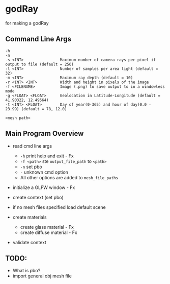 # godRay
for making a godRay

## Command Line Args
    -h
    -n
    -s <INT>                Maximum number of camera rays per pixel if output to file (default = 256)
    -l <INT>                Number of samples per area light (default = 32)
    -m <INT>                Maximum ray depth (default = 10)
    -r <INT> <INT>          Width and height in pixels of the image
    -f <FILENAME>           Image (.png) to save output to in a windowless mode
    -g <FLOAT> <FLOAT>      Geolocation in Latitude-Longitude (default = 41.90322, 12.49564)
    -t <INT> <FLOAT>        Day of year(0-365) and hour of day(0.0 - 23.99) (default = 78, 12.0)

    <mesh path>


## Main Program Overview
- read cmd line args
    - `-h` print help and exit - Fx
    - `-f <path>` ste `output_file_path` to `<path>`
    - `-n` set pbo
    - `-` unknown cmd option
    - All other options are added to `mesh_file_paths`

- initialize a GLFW window - Fx
- create context (set pbo)
- if no mesh files specified load default scene
- create materials
    - create glass material - Fx
    - create diffuse material - Fx
- validate context





## TODO:
- What is pbo?
- import general obj mesh file

